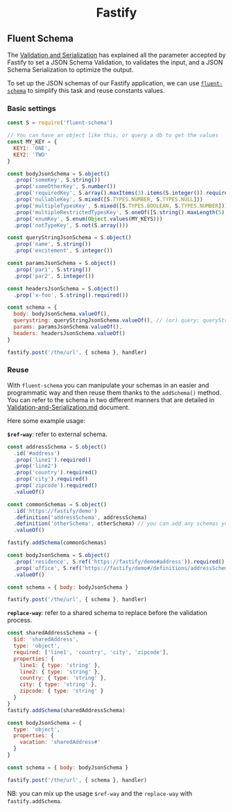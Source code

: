 <h1 align="center">Fastify</h1>

## Fluent Schema

The [Validation and Serialization](https://github.com/fastify/fastify/blob/master/docs/Validation-and-Serialization.md)
has explained all the parameter accepted by Fastify to set a JSON Schema Validation, to validates
the input, and a JSON Schema Serialization to optimize the output.

To set up the JSON schemas of our Fastify application, we can use [`fluent-schema`][fluent-schema-repo]
to simplify this task and reuse constants values.

### Basic settings

```js
const S = require('fluent-schema')

// You can have an object like this, or query a db to get the values
const MY_KEY = {
  KEY1: 'ONE',
  KEY2: 'TWO'
}

const bodyJsonSchema = S.object()
  .prop('someKey', S.string())
  .prop('someOtherKey', S.number())
  .prop('requiredKey', S.array().maxItems(3).items(S.integer()).required())
  .prop('nullableKey', S.mixed([S.TYPES.NUMBER, S.TYPES.NULL]))
  .prop('multipleTypesKey', S.mixed([S.TYPES.BOOLEAN, S.TYPES.NUMBER]))
  .prop('multipleRestrictedTypesKey', S.oneOf([S.string().maxLength(5), S.number().minimum(10)]))
  .prop('enumKey', S.enum(Object.values(MY_KEYS)))
  .prop('notTypeKey', S.not(S.array()))

const queryStringJsonSchema = S.object()
  .prop('name', S.string())
  .prop('excitement', S.integer())

const paramsJsonSchema = S.object()
  .prop('par1', S.string())
  .prop('par2', S.integer())

const headersJsonSchema = S.object()
  .prop('x-foo', S.string().required())

const schema = {
  body: bodyJsonSchema.valueOf(),
  querystring: queryStringJsonSchema.valueOf(), // (or) query: queryStringJsonSchema.valueOf()
  params: paramsJsonSchema.valueOf(),
  headers: headersJsonSchema.valueOf()
}

fastify.post('/the/url', { schema }, handler)
```

### Reuse

With `fluent-schema` you can manipulate your schemas in an easier and programmatic way and then reuse them
thanks to the `addSchema()` method. You can refer to the schema in two different manners that are detailed
in [Validation-and-Serialization.md](./Validation-and-Serialization.md#adding-a-shared-schema) document.

Here some example usage:

**`$ref-way`**: refer to external schema.

```js
const addressSchema = S.object()
  .id('#address')
  .prop('line1').required()
  .prop('line2')
  .prop('country').required()
  .prop('city').required()
  .prop('zipcode').required()
  .valueOf()

const commonSchemas = S.object()
  .id('https://fastify/demo')
  .definition('addressSchema', addressSchema)
  .definition('otherSchema', otherSchema) // you can add any schemas you need
  .valueOf()

fastify.addSchema(commonSchemas)

const bodyJsonSchema = S.object()
  .prop('residence', S.ref('https://fastify/demo#address')).required()
  .prop('office', S.ref('https://fastify/demo#/definitions/addressSchema')).required()
  .valueOf()

const schema = { body: bodyJsonSchema }

fastify.post('/the/url', { schema }, handler)
```


**`replace-way`**: refer to a shared schema to replace before the validation process.

```js
const sharedAddressSchema = {
  $id: 'sharedAddress',
  type: 'object',
  required: ['line1', 'country', 'city', 'zipcode'],
  properties: {
    line1: { type: 'string' },
    line2: { type: 'string' },
    country: { type: 'string' },
    city: { type: 'string' },
    zipcode: { type: 'string' }
  }
}
fastify.addSchema(sharedAddressSchema)

const bodyJsonSchema = {
  type: 'object',
  properties: {
    vacation: 'sharedAddress#'
  }
}

const schema = { body: bodyJsonSchema }

fastify.post('/the/url', { schema }, handler)
```

NB: you can mix up the usage `$ref-way` and the `replace-way` with `fastify.addSchema`.

[fluent-schema-repo]: https://github.com/fastify/fluent-schema
